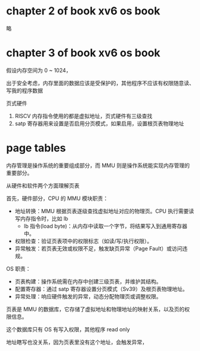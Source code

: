 
# chapter 2 of book xv6 os book

略

# chapter 3 of book xv6 os book

假设内存空间为 0 ~ 1024，

出于安全考虑，内存里面的数据应该是受保护的，其他程序不应该有权限随意读、写我的程序数据

页式硬件

1. RISCV 内存指令使用的都是虚拟地址，页式硬件有三级查找
2. satp 寄存器用来设置是否启用分页模式，如果启用，设置根页表物理地址

# page tables

内存管理是操作系统的重要组成部分，而 MMU 则是操作系统能实现内存管理的重要部分。

从硬件和软件两个方面理解页表

首先，硬件部分，CPU 的 MMU 模块职责：

- 地址转换：MMU 根据页表逐级查找虚拟地址对应的物理页。CPU 执行需要读写内存指令时，比如 lb 
  - lb 指令(load byte)：从内存中读取一个字节，将结果写入到通用寄存器中。
- 权限检查：验证页表项中的权限标志（如读/写/执行权限）。
- 异常触发：若页表无效或权限不足，触发缺页异常（Page Fault）或访问违规。

OS 职责：

- 页表构建：操作系统需在内存中创建三级页表，并维护其结构。
- 配置寄存器：通过 satp 寄存器设置分页模式（Sv39）及根页表物理地址。
- 异常处理：响应硬件触发的异常，动态分配物理页或调整权限。

页表是 MMU 的数据库，它存储了虚拟地址和物理地址的映射关系，以及页的权限信息。

这个数据库只有 OS 有写入权限，其他程序 read only

地址瞎写也没关系，因为页表里没有这个地址，会触发异常，